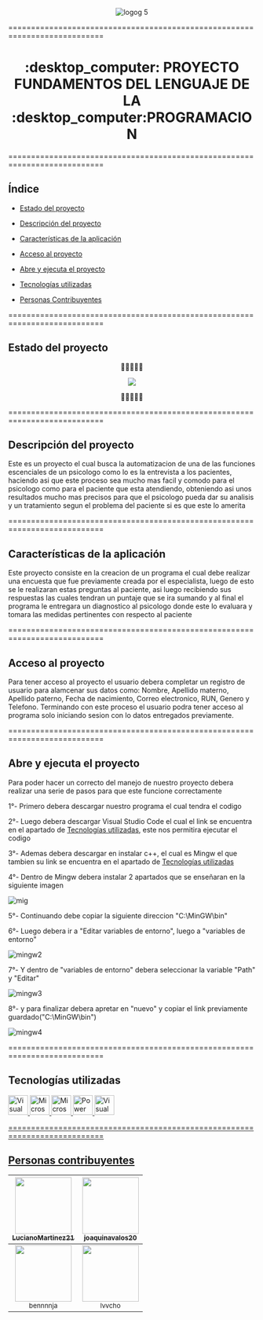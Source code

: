 
<div align="center">

![logog 5](https://user-images.githubusercontent.com/115719198/202303523-74b4ebb5-00fc-4399-b36d-6237bf823633.png)

  </div>

===========================================================================

<h1 align="center"> :desktop_computer: PROYECTO FUNDAMENTOS DEL LENGUAJE DE LA :desktop_computer:PROGRAMACION </h1>

===========================================================================

## Índice

- [Estado del proyecto](#estado-del-proyecto)

- [Descripción del proyecto](#descripción-del-proyecto)

- [Características de la aplicación](#características-de-la-aplicación)

- [Acceso al proyecto](#acceso-al-proyecto)

- [Abre y ejecuta el proyecto](#abre-y-ejecuta-el-proyecto)

- [Tecnologías utilizadas](#tecnologías-utilizadas)

- [Personas Contribuyentes](#personas-contribuyentes)


===========================================================================

## Estado del proyecto

<div align="center">

:anger::anger::anger::anger::anger:


  </div>

<div align="center">

<img src="https://img.shields.io/badge/STATUS-EN%20DESAROLLO-green">

  </div>
  
<div align="center">

:anger::anger::anger::anger::anger:

  </div>

===========================================================================

## Descripción del proyecto

Este es un proyecto el cual busca la automatizacion de una de las funciones escenciales de un psicologo como lo es la entrevista a los pacientes, haciendo asi que este proceso sea mucho mas facil y comodo para el psicologo como para el paciente que esta atendiendo, obteniendo asi unos resultados mucho mas precisos para que el psicologo pueda dar su analisis y un tratamiento segun el problema del paciente si es que este lo amerita

===========================================================================

## Características de la aplicación

Este proyecto consiste en la creacion de un programa el cual debe realizar una encuesta que fue previamente creada por el especialista, luego de esto se le realizaran estas preguntas al paciente, asi luego recibiendo sus respuestas las cuales tendran un puntaje que se ira sumando y al final el programa le entregara un diagnostico al psicologo donde este lo evaluara y tomara las medidas pertinentes con respecto al paciente

===========================================================================

## Acceso al proyecto

Para tener acceso al proyecto el usuario debera completar un registro de usuario para alamcenar sus datos como: Nombre, Apellido materno, Apellido paterno, Fecha de nacimiento, Correo electronico, RUN, Genero y Telefono. Terminando con este proceso el usuario podra tener acceso al programa solo iniciando sesion con lo datos entregados previamente.

===========================================================================

## Abre y ejecuta el proyecto

Para poder hacer un correcto del manejo de nuestro proyecto debera realizar una serie de pasos para que este funcione correctamente

1°- Primero debera descargar nuestro programa el cual tendra el codigo

2°- Luego debera descargar Visual Studio Code el cual el link se encuentra en el apartado de [Tecnologías utilizadas](#tecnologías-utilizadas), este nos permitira ejecutar el codigo

3°- Ademas debera descargar en instalar c++, el cual es Mingw el que tambien su link se encuentra en el apartado de [Tecnologías utilizadas](#tecnologías-utilizadas)

4°- Dentro de Mingw debera instalar 2 apartados que se enseñaran en la siguiente imagen

![mig](https://user-images.githubusercontent.com/115719198/202334583-a2c7907d-425a-4a1a-a04a-33d8702a53cb.png)

5°- Continuando debe copiar la siguiente direccion "C:\MinGW\bin"

6°- Luego debera ir a "Editar variables de entorno", luego a "variables de entorno"

![mingw2](https://user-images.githubusercontent.com/115719198/202335789-aa948fbd-0067-4d83-b700-594472b0b19c.png)
 
7°- Y dentro de "variables de entorno" debera seleccionar la variable "Path" y "Editar"

![mingw3](https://user-images.githubusercontent.com/115719198/202336177-bc021c0d-fdcd-4da9-aaad-0ac2a958f97f.png)

8°- y para finalizar debera apretar en "nuevo" y copiar el link previamente guardado("C:\MinGW\bin")

![mingw4](https://user-images.githubusercontent.com/115719198/202336440-c21b1fc2-532b-4ee5-80ff-dc36179f30b9.png)


===========================================================================

## Tecnologías utilizadas

<a href="https://code.visualstudio.com" target="_blank"> <img src="https://cdn.icon-icons.com/icons2/2107/PNG/512/file_type_vscode_icon_130084.png" alt="Visual Studio Code" width="40" height="40"/> </a> <a href="https://www.microsoft.com/es-cl/microsoft-365/word?activetab=tabs%3afaqheaderregion3" target="_blank"> <img src="https://cdn.icon-icons.com/icons2/3053/PNG/512/microsoft_word_macos_bigsur_icon_189948.png" alt="Microsoft Word" width="40" height="40"/> </a> <a href="https://www.microsoft.com/es-cl/microsoft-365/powerpoint" target="_blank"> <img src="https://cdn.icon-icons.com/icons2/2397/PNG/512/microsoft_power_point_office_logo_icon_145723.png" alt="Microsoft Power Point" width="40" height="40"/> </a><a href="https://www.powerdesigner.biz/ES/"> <img src="https://www.powerdesigner.biz/images/logo-powerdesigner.png" alt="Power Designer" width="40" height="40"/> </a><a href="https://sourceforge.net/projects/mingw/" target="_blank"> <img src="https://www.mingw-w64.org/logo.svg" alt="Visual Studio Code" width="40" height="40"/>

===========================================================================

## Personas contribuyentes

| [<img src="https://avatars.githubusercontent.com/u/88171576?v=4" width=115><br><sub>LucianoMartinez21</sub>](https://github.com/LucianoMartinez21) |  [<img src="https://avatars.githubusercontent.com/u/115719051?v=4" width=115><br><sub>joaquinavalos20</sub>](https://github.com/joaquinavalos20)  |
| :---: | :---: |
| [<img src="https://avatars.githubusercontent.com/u/115719198?v=4" width=115><br><sub>bennnnja</sub>](https://github.com/bennnnja) |  [<img src="https://avatars.githubusercontent.com/u/115720014?v=4" width=115><br><sub>lvvcho</sub>](https://github.com/lvvcho)  |




